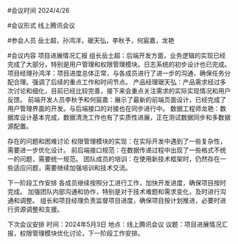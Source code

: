 #会议时间
2024/4/26

#会议形式
线上腾讯会议

#参会人员
岳士超，孙鸿洋，琚天弘，李秋予，何宸嘉，龙艳

#会议内容
项目进展情况汇报
组长岳士超：后端开发方面，业务逻辑的实现已经完成了大部分，特别是用户管理和权限管理模块。日志系统的初步设计也已完成。
项目经理孙鸿洋：项目进度总体正常，与各成员进行了进一步的沟通，确保任务分配合理。强调了后续的重点工作和时间节点。
产品经理琚天弘：产品需求经过多次讨论和细化，目前已经比较完善，接下来会重点关注需求的实际实现情况和用户反馈。
前端开发人员李秋予和何宸嘉：展示了最新的前端页面设计，已经完成了用户管理界面的开发。与后端接口的对接也在同步进行中。
数据工程师龙艳：数据库设计基本完成，数据清洗工作也有了实质性进展，正在测试数据同步和多数据源配置。

存在的问题和困难讨论
权限管理模块的实现：在实际开发中遇到了一些复杂性，需要进一步优化设计。
前后端接口规范：在数据传递过程中出现了一些格式不统一的问题，需要统一规范。
团队成员的培训：在使用新技术框架时，仍然存在一些适应问题，需要继续加强培训和技术交流。

下一阶段工作安排
各成员继续按照分工进行工作，加快开发进度，确保项目按时完成。
加强团队内部沟通和协作，特别是对于技术难题和需求变化，及时进行沟通和调整。
组长和项目经理负责监督项目进度，确保项目按计划推进，必要时进行资源调整和支援。

下次会议安排
时间：2024年5月3日
地点：线上腾讯会议
议题：项目进展情况汇报，权限管理模块优化讨论，下一阶段工作安排。
